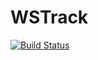 # WSTrack

[![Build Status](https://github.com/ykkan/WSTrack.jl/actions/workflows/CI.yml/badge.svg?branch=main)](https://github.com/ykkan/WSTrack.jl/actions/workflows/CI.yml?query=branch%3Amain)
